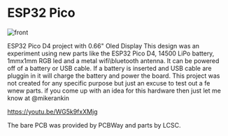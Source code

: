 # ESP32 Pico
![front](https://user-images.githubusercontent.com/4991664/50406575-91452b00-079d-11e9-84bc-6717c0f019d4.JPG)

ESP32 Pico D4 project with 0.66" Oled Display
This design was an experiment using new parts like the ESP32 Pico D4, 14500 LiPo battery, 1mmx1mm RGB led and a metal wifi\bluetooth antenna. It can be powered off of a battery or USB cable. If a battery is inserted and USB cable are pluggin in it will charge the battery and power the board. This project was not created for any specific purpose but just an excuse to test out a fe wnew parts. if you come up with an idea for this hardware then just let me know at @mikerankin

https://youtu.be/WG5k9fxXMjg

The bare PCB was provided by PCBWay and parts by LCSC.
